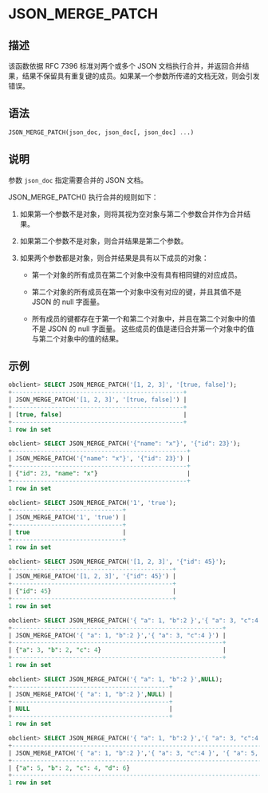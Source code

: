 JSON_MERGE_PATCH
=====================================



描述
-----------------------

该函数依据 RFC 7396 标准对两个或多个 JSON 文档执行合并，并返回合并结果，结果不保留具有重复键的成员。如果某一个参数所传递的文档无效，则会引发错误。

语法
-----------------------

```sql
JSON_MERGE_PATCH(json_doc, json_doc[, json_doc] ...)
```



说明
-----------------------

参数 `json_doc` 指定需要合并的 JSON 文档。

JSON_MERGE_PATCH() 执行合并的规则如下：

1. 如果第一个参数不是对象，则将其视为空对象与第二个参数合并作为合并结果。



2. 如果第二个参数不是对象，则合并结果是第二个参数。



3. 如果两个参数都是对象，则合并结果是具有以下成员的对象：

   * 第一个对象的所有成员在第二个对象中没有具有相同键的对应成员。



   * 第二个对象的所有成员在第一个对象中没有对应的键，并且其值不是 JSON 的 null 字面量。



   * 所有成员的键都存在于第一个和第二个对象中，并且在第二个对象中的值不是 JSON 的 null 字面量。 这些成员的值是递归合并第一个对象中的值与第二个对象中的值的结果。









示例
-----------------------

```sql
obclient> SELECT JSON_MERGE_PATCH('[1, 2, 3]', '[true, false]');
+------------------------------------------------+
| JSON_MERGE_PATCH('[1, 2, 3]', '[true, false]') |
+------------------------------------------------+
| [true, false]                                  |
+------------------------------------------------+
1 row in set

obclient> SELECT JSON_MERGE_PATCH('{"name": "x"}', '{"id": 23}');
+-------------------------------------------------+
| JSON_MERGE_PATCH('{"name": "x"}', '{"id": 23}') |
+-------------------------------------------------+
| {"id": 23, "name": "x"}                         |
+-------------------------------------------------+
1 row in set

obclient> SELECT JSON_MERGE_PATCH('1', 'true');
+-------------------------------+
| JSON_MERGE_PATCH('1', 'true') |
+-------------------------------+
| true                          |
+-------------------------------+
1 row in set

obclient> SELECT JSON_MERGE_PATCH('[1, 2, 3]', '{"id": 45}');
+---------------------------------------------+
| JSON_MERGE_PATCH('[1, 2, 3]', '{"id": 45}') |
+---------------------------------------------+
| {"id": 45}                                  |
+---------------------------------------------+
1 row in set

obclient> SELECT JSON_MERGE_PATCH('{ "a": 1, "b":2 }','{ "a": 3, "c":4 }');
+-----------------------------------------------------------+
| JSON_MERGE_PATCH('{ "a": 1, "b":2 }','{ "a": 3, "c":4 }') |
+-----------------------------------------------------------+
| {"a": 3, "b": 2, "c": 4}                                  |
+-----------------------------------------------------------+
1 row in set

obclient> SELECT JSON_MERGE_PATCH('{ "a": 1, "b":2 }',NULL);
+--------------------------------------------+
| JSON_MERGE_PATCH('{ "a": 1, "b":2 }',NULL) |
+--------------------------------------------+
| NULL                                       |
+--------------------------------------------+
1 row in set

obclient> SELECT JSON_MERGE_PATCH('{ "a": 1, "b":2 }','{ "a": 3, "c":4 }', '{ "a": 5, "d":6 }');
+--------------------------------------------------------------------------------+
| JSON_MERGE_PATCH('{ "a": 1, "b":2 }','{ "a": 3, "c":4 }', '{ "a": 5, "d":6 }') |
+--------------------------------------------------------------------------------+
| {"a": 5, "b": 2, "c": 4, "d": 6}                                               |
+--------------------------------------------------------------------------------+
1 row in set
```
